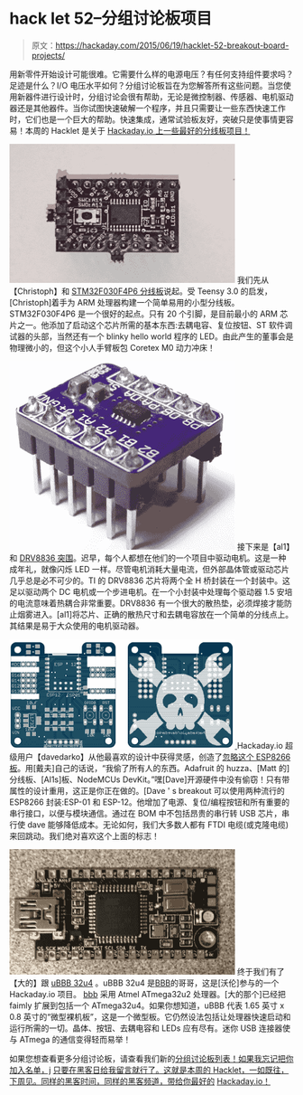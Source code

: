 # hack let 52–分组讨论板项目

> 原文：<https://hackaday.com/2015/06/19/hacklet-52-breakout-board-projects/>

用新零件开始设计可能很难。它需要什么样的电源电压？有任何支持组件要求吗？足迹是什么？I/O 电压水平如何？分组讨论板旨在为您解答所有这些问题。当您使用新器件进行设计时，分组讨论会很有帮助，无论是微控制器、传感器、电机驱动器还是其他器件。当你试图快速破解一个程序，并且只需要让一些东西快速工作时，它们也是一个巨大的帮助。快速集成，通常试验板友好，突破只是使事情更容易！本周的 Hacklet 是关于 [Hackaday.io 上一些最好的分线板项目！](https://hackaday.io)

[![32f4](img/02f4160ec44f469f7c63f8f3a1e7d552.png)](https://hackaday.io/project/4277) 我们先从【Christoph】和 [STM32F030F4P6 分线板](https://hackaday.io/project/4277)说起。受 Teensy 3.0 的启发，[Christoph]着手为 ARM 处理器构建一个简单易用的小型分线板。STM32F030F4P6 是一个很好的起点。只有 20 个引脚，是目前最小的 ARM 芯片之一。他添加了启动这个芯片所需的基本东西:去耦电容、复位按钮、ST 软件调试器的头部，当然还有一个 blinky hello world 程序的 LED。由此产生的董事会是物理微小的，但这个小人手臂板包 Coretex M0 动力冲床！

[![drv](img/815048cdf7732dd5ceac609b40905a4a.png)](https://hackaday.io/project/5753) 接下来是【al1】和 [DRV8836 突围](https://hackaday.io/project/5753)。迟早，每个人都想在他们的一个项目中驱动电机。这是一种成年礼，就像闪烁 LED 一样。尽管电机消耗大量电流，但外部晶体管或驱动芯片几乎总是必不可少的。TI 的 DRV8836 芯片将两个全 H 桥封装在一个封装中。这足以驱动两个 DC 电机或一个步进电机。在一个小封装中处理每个驱动器 1.5 安培的电流意味着热耦合非常重要。DRV8836 有一个很大的散热垫，必须焊接才能防止烟雾进入。[al1]将芯片、正确的散热尺寸和去耦电容放在一个简单的分线点上。其结果是易于大众使用的电机驱动器。

[![esp](img/7de9c288903fd64ddd9e1934bc3415e0.png) ](https://hackaday.io/project/5841) Hackaday.io 超级用户【davedarko】从他最喜欢的设计中获得灵感，创造了[忽略这个 ESP8266 板](https://hackaday.io/project/5841)。用[戴夫]自己的话说，“我偷了所有人的东西。Adafruit 的 huzza、[Matt 的]分线板、[Al1s]板、NodeMCUs DevKit。”嘿[Dave]开源硬件中没有偷窃！只有带属性的设计重用，这正是你正在做的。[Dave ' s breakout 可以使用两种流行的 ESP8266 封装:ESP-01 和 ESP-12。他增加了电源、复位/编程按钮和所有重要的串行接口，以便与模块通信。通过在 BOM 中不包括昂贵的串行转 USB 芯片，串行使 dave 能够降低成本。无论如何，我们大多数人都有 FTDI 电缆(或克隆电缆)来回跳动。我们绝对喜欢这个上面的标志！

[![bbb](img/75dc73354b3c56ae6d86fa5e81df0f10.png)](https://hackaday.io/project/3330) 终于我们有了【大的】跟 [uBBB 32u4](https://hackaday.io/project/3330) 。uBBB 32u4 是[BBB](https://hackaday.io/project/3077)的哥哥，这是[沃伦]参与的一个 Hackaday.io 项目。 [bbb](https://hackaday.io/project/3077) 采用 Atmel ATmega32u2 处理器。[大的那个]已经把 faimly 扩展到包括一个 ATmega32u4。如果你想知道，uBBB 代表 1.65 英寸 x 0.8 英寸的“微型裸机板”，这是一个微型板。它仍然设法包括让处理器快速启动和运行所需的一切。晶体、按钮、去耦电容和 LEDs 应有尽有。迷你 USB 连接器使与 ATmega 的通信变得轻而易举！

如果您想查看更多分组讨论板，请查看我们新的[分组讨论板列表！如果我忘记把你加入名单，j](https://hackaday.io/list/6364) [只要在黑客日给我留言就行了。这就是本周的 Hacklet，一如既往，下周见。同样的黑客时间，同样的黑客频道，带给你最好的](https://hackaday.io/adam) [Hackaday.io！](https://hackaday.io/)
